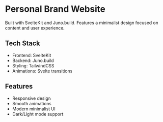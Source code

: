 # Personal Brand Website

Built with SvelteKit and Juno.build. Features a minimalist design focused on content and user experience.

## Tech Stack
- Frontend: SvelteKit
- Backend: Juno.build
- Styling: TailwindCSS
- Animations: Svelte transitions

## Features
- Responsive design
- Smooth animations
- Modern minimalist UI
- Dark/Light mode support